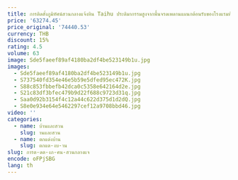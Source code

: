 ```yaml
---
title: การติดตั้งภูมิทัศน์สวนกลางแจ้งหิน Taihu ประติมากรรมสูงจากพื้นจรดเพดานแผนกต้อนรับของโรงแรมห้องโถงไฟเบอร์กลาสเครื่องประดับตกแต่ง
price: '63274.45'
price_original: '74440.53'
currency: THB
discount: 15%
rating: 4.5
volume: 63
image: Sde5faeef89af4180ba2df4be523149b1u.jpg
images:
  - Sde5faeef89af4180ba2df4be523149b1u.jpg
  - S737540fd354e46e5b59e5dfed95ec472K.jpg
  - S88c853fbbefb42dca0c5358e642164d2e.jpg
  - S21c83df3bfec479b9d22f688c9723d31q.jpg
  - Saa0d92b3154f4c12a44c622d375d1d2dQ.jpg
  - S8e0e934e64e5462297cef12a9708bbd46.jpg
video: ''
categories:
  - name: บ้านและสวน
    slug: านและสวน
  - name: ตกแต่งบ้าน
    slug: ตกแต-งบ-าน
slug: การต-ดต-งภ-ศน-สวนกลางแจ
encode: oFPjSBG
lang: th
---
```

  